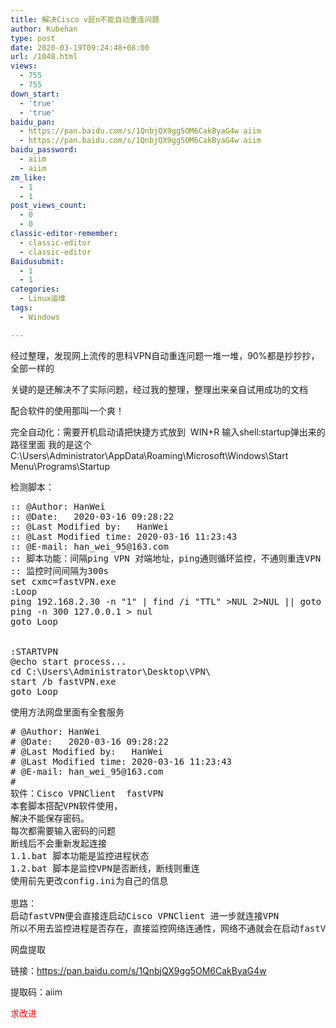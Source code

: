 ```yaml
---
title: 解决Cisco v屁n不能自动重连问题
author: Kubehan
type: post
date: 2020-03-19T09:24:48+08:00
url: /1048.html
views:
  - 755
  - 755
down_start:
  - 'true'
  - 'true'
baidu_pan:
  - https://pan.baidu.com/s/1QnbjQX9gg5OM6CakByaG4w aiim
  - https://pan.baidu.com/s/1QnbjQX9gg5OM6CakByaG4w aiim
baidu_password:
  - aiim
  - aiim
zm_like:
  - 1
  - 1
post_views_count:
  - 0
  - 0
classic-editor-remember:
  - classic-editor
  - classic-editor
Baidusubmit:
  - 1
  - 1
categories:
  - Linux运维
tags:
  - Windows

---
```

经过整理，发现网上流传的思科VPN自动重连问题一堆一堆，90%都是抄抄抄，全部一样的

关键的是还解决不了实际问题，经过我的整理，整理出来亲自试用成功的文档

配合软件的使用那叫一个爽！

完全自动化：需要开机启动请把快捷方式放到  WIN+R 输入shell:startup弹出来的路径里面 我的是这个C:\Users\Administrator\AppData\Roaming\Microsoft\Windows\Start Menu\Programs\Startup

检测脚本：

<pre class="brush:bash;toolbar:false">:: @Author: HanWei
:: @Date:   2020-03-16 09:28:22
:: @Last Modified by:   HanWei
:: @Last Modified time: 2020-03-16 11:23:43
:: @E-mail: han_wei_95@163.com
:: 脚本功能：间隔ping VPN 对端地址，ping通则循环监控，不通则重连VPN
:: 监控时间间隔为300s 
set cxmc=fastVPN.exe
:Loop
ping 192.168.2.30 -n "1" | find /i "TTL" &gt;NUL 2&gt;NUL || goto STARTVPN
ping -n 300 127.0.0.1 &gt; nul
goto Loop
 

:STARTVPN
@echo start process...
cd C:\Users\Administrator\Desktop\VPN\
start /b fastVPN.exe
goto Loop</pre>

使用方法网盘里面有全套服务

<pre class="brush:bash;toolbar:false"># @Author: HanWei
# @Date:   2020-03-16 09:28:22
# @Last Modified by:   HanWei
# @Last Modified time: 2020-03-16 11:23:43
# @E-mail: han_wei_95@163.com
# 
软件：Cisco VPNClient	fastVPN
本套脚本搭配VPN软件使用，
解决不能保存密码。
每次都需要输入密码的问题
断线后不会重新发起连接
1.1.bat 脚本功能是监控进程状态
1.2.bat 脚本是监控VPN是否断线，断线则重连
使用前先更改config.ini为自己的信息

思路：
启动fastVPN便会直接连启动Cisco VPNClient 进一步就连接VPN
所以不用去监控进程是否存在，直接监控网络连通性，网络不通就会在启动fastVPN</pre>

网盘提取

链接：https://pan.baidu.com/s/1QnbjQX9gg5OM6CakByaG4w

提取码：aiim

<span style="color: #ff0000;">求改进</span>